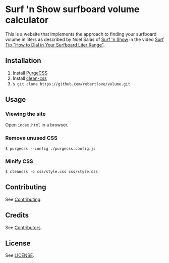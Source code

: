 # Surf 'n Show surfboard volume calculator

This is a website that implements the approach to finding your surfboard volume in liters as described by Noel Salas of [Surf 'n Show](https://surfnshow.com/) in the video [Surf Tip "How to Dial in Your Surfboard Liter Range"](https://www.youtube.com/watch?v=VC27e24abDc).

## Installation

1. Install [PurgeCSS](https://purgecss.com/)
1. Install [clean-css](https://github.com/jakubpawlowicz/clean-css)
1. `$ git clone https://github.com/robertlove/volume.git`

## Usage

### Viewing the site

Open `index.html` in a browser.

### Remove unused CSS

```
$ purgecss --config ./purgecss.config.js
```

### Minify CSS

```
$ cleancss -o css/style.css css/style.css
```

## Contributing

See [Contributing](https://github.com/robertlove/.github/blob/master/CONTRIBUTING.md).

## Credits

See [Contributors](https://github.com/robertlove/volume/graphs/contributors).

## License

See [LICENSE](LICENSE).
